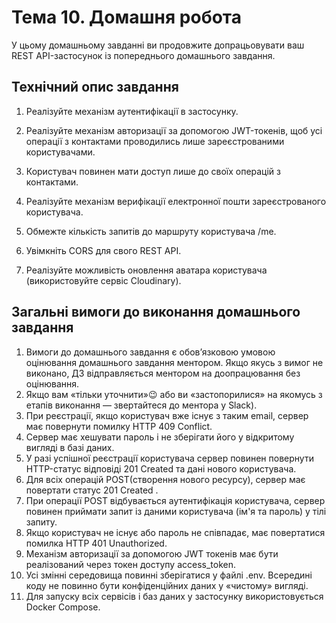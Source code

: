 # Тема 10. Домашня робота

У цьому домашньому завданні ви продовжите допрацьовувати ваш REST API-застосунок із попереднього домашнього завдання.

## Технічний опис завдання

1. Реалізуйте механізм аутентифікації в застосунку.

2. Реалізуйте механізм авторизації за допомогою JWT-токенів, щоб усі операції з контактами проводились лише зареєстрованими користувачами.

3. Користувач повинен мати доступ лише до своїх операцій з контактами.

4. Реалізуйте механізм верифікації електронної пошти зареєстрованого користувача.

5. Обмежте кількість запитів до маршруту користувача /me.

6. Увімкніть CORS для свого REST API.

7. Реалізуйте можливість оновлення аватара користувача (використовуйте сервіс Cloudinary).

## Загальні вимоги до виконання домашнього завдання

1. Вимоги до домашнього завдання є обов’язковою умовою оцінювання домашнього завдання ментором. Якщо якусь з вимог не виконано, ДЗ відправляється ментором на доопрацювання без оцінювання.
2. Якщо вам «тільки уточнити»😉 або ви «застопорилися» на якомусь з етапів виконання — звертайтеся до ментора у Slack).
3. При реєстрації, якщо користувач вже існує з таким email, сервер має повернути помилку HTTP 409 Conflict.
4. Сервер має хешувати пароль і не зберігати його у відкритому вигляді в базі даних.
5. У разі успішної реєстрації користувача сервер повинен повернути HTTP-статус відповіді 201 Created та дані нового користувача.
6. Для всіх операцій POST(створення нового ресурсу), сервер має повертати статус 201 Created .
7. При операції POST відбувається аутентифікація користувача, сервер повинен приймати запит із даними користувача (ім'я та пароль) у тілі запиту.
8. Якщо користувач не існує або пароль не співпадає, має повертатися помилка HTTP 401 Unauthorized.
9. Механізм авторизації за допомогою JWT токенів має бути реалізований через токен доступу access_token.
10. Усі змінні середовища повинні зберігатися у файлі .env. Всередині коду не повинно бути конфіденційних даних у «чистому» вигляді.
11. Для запуску всіх сервісів і баз даних у застосунку використовується Docker Compose.